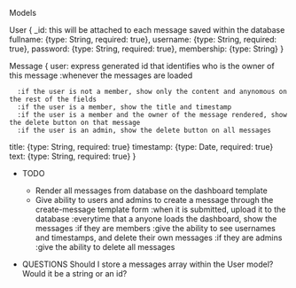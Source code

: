 Models

User {
  _id: this will be attached to each message saved within the database
  fullname: {type: String, required: true},
  username: {type: String, required: true},
  password: {type: String, required: true},
  membership: {type: String}
}

Message {
  user: express generated id that identifies who is the owner of this message
    :whenever the messages are loaded
      
      :if the user is not a member, show only the content and anynomous on the rest of the fields
      :if the user is a member, show the title and timestamp
      :if the user is a member and the owner of the message rendered, show the delete button on that message
      :if the user is an admin, show the delete button on all messages

  title: {type: String, required: true}
  timestamp: {type: Date, required: true}
  text: {type: String, required: true}
}

- TODO
  <!-- - Make a user become a member if they enter the right string on the become-member form POST method
    :find the logged in user in the database, and add a property status: 'member' to it
    :get user with the req method
    :add conditionals on the dashboard template so it shows a certain string if the user has the property status: 'member' on it
   -->
  - Render all messages from database on the dashboard template
  - Give ability to users and admins to create a message through the create-message template form
    :when it is submitted, upload it to the database
    :everytime that a anyone loads the dashboard, show the messages
    :if they are members
      :give the ability to see usernames and timestamps, and delete their own messages
    :if they are admins
      :give the ability to delete all messages

- QUESTIONS
  Should I store a messages array within the User model? Would it be a string or an id?
